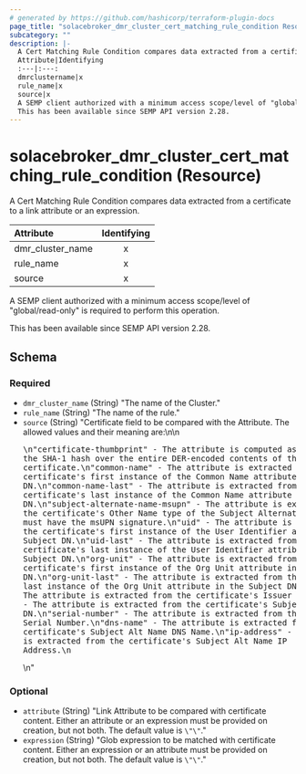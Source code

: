 ```yaml
---
# generated by https://github.com/hashicorp/terraform-plugin-docs
page_title: "solacebroker_dmr_cluster_cert_matching_rule_condition Resource - solacebroker"
subcategory: ""
description: |-
  A Cert Matching Rule Condition compares data extracted from a certificate to a link attribute or an expression.
  Attribute|Identifying
  :---|:---:
  dmrclustername|x
  rule_name|x
  source|x
  A SEMP client authorized with a minimum access scope/level of "global/read-only" is required to perform this operation.
  This has been available since SEMP API version 2.28.
---
```


# solacebroker_dmr_cluster_cert_matching_rule_condition (Resource)

A Cert Matching Rule Condition compares data extracted from a certificate to a link attribute or an expression.


Attribute|Identifying
:---|:---:
dmr_cluster_name|x
rule_name|x
source|x



A SEMP client authorized with a minimum access scope/level of "global/read-only" is required to perform this operation.

This has been available since SEMP API version 2.28.



<!-- schema generated by tfplugindocs -->
## Schema

### Required

- `dmr_cluster_name` (String) "The name of the Cluster."
- `rule_name` (String) "The name of the rule."
- `source` (String) "Certificate field to be compared with the Attribute. The allowed values and their meaning are:\n\n<pre>\n\"certificate-thumbprint\" - The attribute is computed as the SHA-1 hash over the entire DER-encoded contents of the client certificate.\n\"common-name\" - The attribute is extracted from the certificate's first instance of the Common Name attribute in the Subject DN.\n\"common-name-last\" - The attribute is extracted from the certificate's last instance of the Common Name attribute in the Subject DN.\n\"subject-alternate-name-msupn\" - The attribute is extracted from the certificate's Other Name type of the Subject Alternative Name and must have the msUPN signature.\n\"uid\" - The attribute is extracted from the certificate's first instance of the User Identifier attribute in the Subject DN.\n\"uid-last\" - The attribute is extracted from the certificate's last instance of the User Identifier attribute in the Subject DN.\n\"org-unit\" - The attribute is extracted from the certificate's first instance of the Org Unit attribute in the Subject DN.\n\"org-unit-last\" - The attribute is extracted from the certificate's last instance of the Org Unit attribute in the Subject DN.\n\"issuer\" - The attribute is extracted from the certificate's Issuer DN.\n\"subject\" - The attribute is extracted from the certificate's Subject DN.\n\"serial-number\" - The attribute is extracted from the certificate's Serial Number.\n\"dns-name\" - The attribute is extracted from the certificate's Subject Alt Name DNS Name.\n\"ip-address\" - The attribute is extracted from the certificate's Subject Alt Name IP Address.\n</pre>\n"

### Optional

- `attribute` (String) "Link Attribute to be compared with certificate content. Either an attribute or an expression must be provided on creation, but not both. The default value is `\"\"`."
- `expression` (String) "Glob expression to be matched with certificate content. Either an expression or an attribute must be provided on creation, but not both. The default value is `\"\"`."
